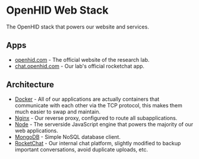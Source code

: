 # OpenHID Web Stack

The OpenHID stack that powers our website and services.

## Apps

- [openhid.com](https://openhid.com) - The official website of the research lab.
- [chat.openhid.com](https://chat.openhid.com) - Our lab's official rocketchat app.

## Architecture

- [Docker](https://hub.docker.com/explore/) - All of our applications are actually containers that communicate with each other via the TCP protocol, this makes them much easier to swap and maintain.
- [Nginx](https://www.nginx.com/resources/wiki/) - Our reverse proxy, configured to route all subapplications. 
- [Node](https://nodejs.org/en/) - The serverside JavaScript engine that powers the majority of our web applications. 
- [MongoDB](https://www.mongodb.com/) - Simple NoSQL database client.
- [RocketChat](https://rocket.chat/) - Our internal chat platform, slightly modified to backup important conversations, avoid duplicate uploads, etc.